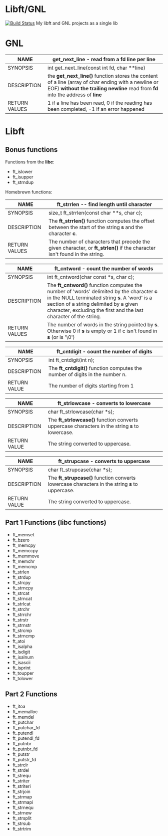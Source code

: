 # Libft/GNL
[![Build Status](https://travis-ci.com/xperrin/libftprintf.svg?token=JKEswLKAuxBcL3YjR9AE&branch=master)](https://travis-ci.com/xperrin/libftprintf)
My libft and GNL projects as a single lib

# GNL
| NAME          | get\_next\_line - read from a fd line per line                                                                                                                                              |
|---------------|---------------------------------------------------------------------------------------------------------------------------------------------------------------------------------------------|
| SYNOPSIS      | int get\_next\_line(const int fd, char **line)                                                                                                                                              |
| DESCRIPTION   | the __get\_next\_line()__ function stores the content of a line (array of char ending with a newline or EOF) __without the trailing newline__ read from __fd__ into the address of __line__ |
| RETURN VALUES |  1 if a line has been read, 0 if the reading has been completed, -1 if an error happened                                                                                                    |

# Libft
## Bonus functions

Functions from the __libc__:
- ft_islower
- ft_isupper
- ft_strndup

Homebrewn functions:

| NAME          | ft\_strrlen -- find length until character                                                                                                        |
|---------------|---------------------------------------------------------------------------------------------------------------------------------------------------|
| SYNOPSIS      |  size\_t ft_strrlen(const char **s, char c);                                                                                                       |
| DESCRIPTION   | The __ft_strrlen()__ function computes the offset between the start of the string __s__ and the character __c__.                                  |
| RETURN VALUES | The number of characters that precede the given character, or __ft_strlen()__ if the character isn't found in the string.                         |

| NAME          | ft\_cntword - count the number of words                                                                                                                                                                                                                     |
|---------------|----------------------------------------------------------------------------------------------------------------------------------------------------------------------------------------------------------------------------------------------------------------|
| SYNOPSIS      | int ft\_cntword(char const *s, char c);                                                                                                                                                                                                                        |
| DESCRIPTION   | The __ft\_cntword()__ function computes the number of 'words' delimited by the character __c__ in the NULL terminated string __s__. A 'word' is a section of a string delimited by a given character, excluding the first and the last character of the string.|
| RETURN VALUES | The number of words in the string pointed by __s__. Otherwise 0 if __s__ is empty or 1 if c isn't found in __s__ (or is '\0')                                                                                        |

| NAME         | ft\_cntdigit - count the number of digits                                     |
|--------------|-------------------------------------------------------------------------------|
| SYNOPSIS     | int ft\_cntdigit(int n);                                                      |
| DESCRIPTION  | The __ft\_cntdigit()__ function computes the number of digits in the number n.|
| RETURN VALUE | The number of digits starting from 1                                          |

| NAME         | ft\_strlowcase - converts to lowercase                                                           |
|--------------|--------------------------------------------------------------------------------------------------|
| SYNOPSIS     | char ft\_strlowcase(char *s);                                                                    |
| DESCRIPTION  | The __ft\_strlowcase()__ function converts uppercase characters in the string __s__ to lowercase.|
| RETURN VALUE | The string converted to uppercase.                                                               |

| NAME         | ft\_strupcase - converts to uppercase                                                           |
|--------------|-------------------------------------------------------------------------------------------------|
| SYNOPSIS     | char ft\_strupcase(char *s);                                                                    |
| DESCRIPTION  | The __ft\_strupcase()__ function converts lowercase characters in the string __s__ to uppercase.|
| RETURN VALUE | The string converted to uppercase.                                                              |

## Part 1 Functions (libc functions)
- ft_memset
- ft_bzero
- ft_memcpy
- ft_memccpy
- ft_memmove
- ft_memchr
- ft_memcmp
- ft_strlen
- ft_strdup
- ft_strcpy
- ft_strncpy
- ft_strcat
- ft_strncat
- ft_strlcat
- ft_strchr
- ft_strrchr
- ft_strstr
- ft_strnstr
- ft_strcmp
- ft_strncmp
- ft_atoi
- ft_isalpha
- ft_isdigit
- ft_isalnum
- ft_isascii
- ft_isprint
- ft_toupper
- ft_tolower
## Part 2 Functions
- ft_itoa
- ft_memalloc
- ft_memdel
- ft_putchar
- ft_putchar_fd
- ft_putendl
- ft_putendl_fd
- ft_putnbr
- ft_putnbr_fd
- ft_putstr
- ft_putstr_fd
- ft_strclr
- ft_strdel
- ft_strequ
- ft_striter
- ft_striteri
- ft_strjoin
- ft_strmap
- ft_strmapi
- ft_strnequ
- ft_strnew
- ft_strsplit
- ft_strsub
- ft_strtrim
